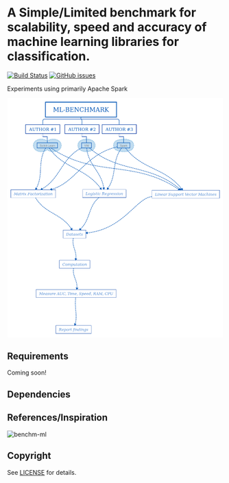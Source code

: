 # A Simple/Limited benchmark for scalability, speed and accuracy of machine learning libraries for classification. 
[![Build Status](https://travis-ci.org/sevmardi/ml-benchmark.svg?branch=master)](https://travis-ci.org/sevmardi/ml-benchmark.svg?branch=master) [![GitHub issues](https://img.shields.io/github/issues/IoTers/Click-Through-Rate-Prediction.svg)](https://github.com/sevmardi/ml-benchmark/issues)

Experiments using primarily Apache Spark

 ![ML-Benchmark](images/ml-benchmark.png)


## Requirements
Coming soon! 

## Dependencies

## References/Inspiration
 ![benchm-ml](https://github.com/szilard/benchm-ml)

## Copyright
See [LICENSE](LICENSE) for details.
